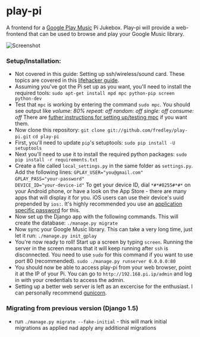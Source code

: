 # play-pi

A frontend for a [Google Play Music](http://play.google.com/music/) Pi Jukebox. Play-pi will provide a web-frontend that can be used to browse and play your Google Music library.

![Screenshot](http://i.imgur.com/Ar4dqoN.png)

### Setup/Installation:

* Not covered in this guide: Setting up ssh/wireless/sound card. These topics are covered in this [lifehacker guide](http://lifehacker.com/5978594/turn-a-raspberry-pi-into-an-airplay-receiver-for-streaming-music-in-your-living-room).
* Assuming you've got the Pi set up as you want, you'll need to install the required tools:
`sudo apt-get install mpd mpc python-pip screen python-dev`
* Test that `mpc` is working by entering the command `sudo mpc`. You should see output like
*volume: 80%   repeat: off   random: off   single: off   consume: off*
There are [futher instructions for setting up/testing mpc](http://www.gmpa.it/it9xxs/?p=727) if you want them.
* Now clone this repository:
`git clone git://github.com/fredley/play-pi.git`
`cd play-pi`
* First, you'll need to update `pip`'s setuptools: `sudo pip install -U setuptools`
* Next you'll need to use it to install the required python packages:
`sudo pip install -r requirements.txt`
* Create a file called `local_settings.py` in the same folder as `settings.py`. Add the following lines:
`GPLAY_USER="you@gmail.com"`  
`GPLAY_PASS="your-password"`  
`DEVICE_ID="your-device-id"`
To get your device ID, dial `*#*#8255#*#*` on your Android phone, or have a look on the App Store - there are many apps that will display it for you. iOS users can use their device's uuid prepended by `ios:`.
It's highly recommended you use an [application specific password](https://support.google.com/accounts/answer/185833?hl=en) for this.
* Now set up the Django app with the following commands. This will create the database:
`./manage.py migrate`
* Now sync your Google Music library. This can take a very long time, just let it run:
`./manage.py init_gplay`
* You're now ready to roll! Start up a screen by typing `screen`. Running the server in the screen means that it will keep running after `ssh` is disconnected. You need to use `sudo` for this command if you want to use port 80 (recommended).
`sudo ./manage.py runserver 0.0.0.0:80`
* You should now be able to access play-pi from your web browser, point it at the IP of your Pi. You can go to `http://192.168.pi.ip/admin` and log in with your credentials to access the admin.
* Setting up a better web server is left as an excercise for the enthusiast. I can personally recommend [gunicorn](http://gunicorn.org/).

### Migrating from previous version (Django 1.5)
* run `./manage.py migrate --fake-initial` - this will mark initial migrations as applied nad apply any additional migrations
